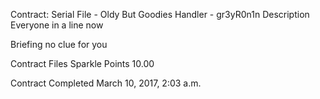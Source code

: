 Contract: Serial File - Oldy But Goodies
Handler - gr3yR0n1n
Description
Everyone in a line now

Briefing
no clue for you

Contract Files
Sparkle Points 10.00 

Contract Completed March 10, 2017, 2:03 a.m.
